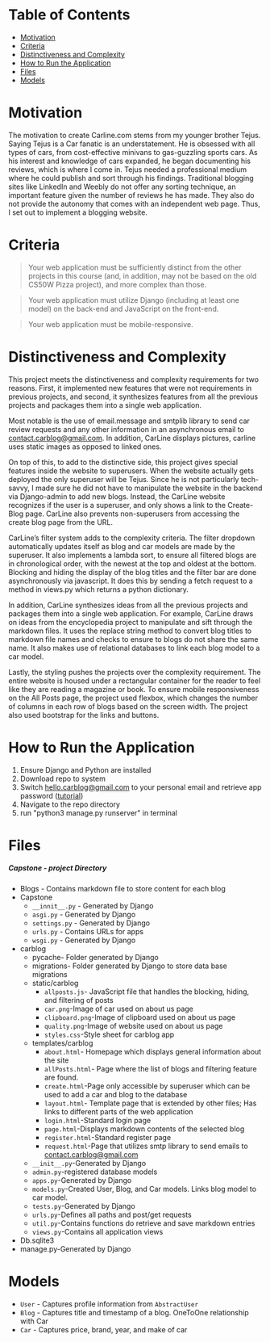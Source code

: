 # Table of Contents
* [Motivation](#motivation)
* [Criteria](#Criteria)
* [Distinctiveness and Complexity](#Distinctiveness-and-Complexity)
* [How to Run the Application](#How-to-Run-the-Application)
* [Files](#Files)
* [Models](#Models)

# Motivation

The motivation to create Carline.com stems from my younger brother Tejus. Saying Tejus is a Car fanatic is an understatement. He is obsessed with all types of cars, from cost-effective minivans to gas-guzzling sports cars. As his interest and knowledge of cars expanded,  he began documenting his reviews, which is where I come in. Tejus needed a professional medium where he could publish and sort through his findings. Traditional blogging sites like LinkedIn and Weebly do not offer any sorting technique, an important feature given the number of reviews he has made. They also do not provide the autonomy that comes with an independent web page. Thus, I set out to implement a blogging website.

# Criteria
> Your web application must be sufficiently distinct from the other projects in this course (and, in addition, may not be based on the old CS50W Pizza project), and more complex than those.

> Your web application must utilize Django (including at least one model) on the back-end and JavaScript on the front-end.

>Your web application must be mobile-responsive.

# Distinctiveness and Complexity

This project meets the distinctiveness and complexity requirements for two reasons. First, it implemented new features that were not requirements in previous projects, and second, it synthesizes features from all the previous projects and packages them into a single web application.

Most notable is the use of email.message and smtplib library to send car review requests and any other information in an asynchronous email to contact.carblog@gmail.com. In addition, CarLine displays pictures, carline uses static images as opposed to linked ones.

On top of this, to add to the distinctive side, this project gives special features inside the website to superusers. When the website actually gets deployed the only superuser will be Tejus. Since he is not particularly tech-savvy, I made sure he did not have to manipulate the website in the backend via Django-admin to add new blogs. Instead, the CarLine website recognizes if the user is a superuser, and only shows a link to the Create-Blog page. CarLine also prevents non-superusers from accessing the create blog page from the URL.

CarLine’s filter system adds to the complexity criteria. The filter dropdown automatically updates itself as blog and car models are made by the superuser. It also implements a lambda sort, to ensure all filtered blogs are in chronological order, with the newest at the top and oldest at the bottom. Blocking and hiding the display of the blog titles and the filter bar are done asynchronously via javascript. It does this by sending a fetch request to a method in views.py which returns a python dictionary.

In addition, CarLine synthesizes ideas from all the previous projects and packages them into a single web application. For example, CarLine draws on ideas from the encyclopedia project to manipulate and sift through the markdown files. It uses the replace string method to convert blog titles to markdown file names and checks to ensure to blogs do not share the same name. It also makes use of relational databases to link each blog model to a car model.

Lastly, the styling pushes the projects over the complexity requirement. The entire website is housed under a rectangular container for the reader to feel like they are reading a magazine or book. To ensure mobile responsiveness on the All Posts page, the project used flexbox, which changes the number of columns in each row of blogs based on the screen width. The project also used bootstrap for the links and buttons.


# How to Run the Application
1) Ensure Django and Python are installed
2) Download repo to system
3) Switch hello.carblog@gmail.com to your personal email and retrieve app password ([tutorial](https://www.youtube.com/watch?v=g_j6ILT-X0k&t=280s))
3) Navigate to the repo directory
4) run "python3 manage.py runserver" in terminal

# Files

##### Capstone - project Directory

* Blogs - Contains markdown file to store content for each blog
* Capstone
    * `__innit__.py` - Generated by Django
    * `asgi.py` - Generated by Django
    * `settings.py` - Generated by Django
    * `urls.py` - Contains URLs for apps
    * `wsgi.py` - Generated by Django
* carblog
    * pycache- Folder generated by Django
    * migrations- Folder generated by Django to store data base migrations
    * static/carblog
        * `allposts.js`- JavaScript file that handles the blocking, hiding, and filtering of posts
        * `car.png`-Image of car used on about us page
        * `clipboard.png`-Image of clipboard used on about us page
        * `quality.png`-Image of website used on about us page
        * `styles.css`-Style sheet for carblog app
    * templates/carblog
        * `about.html`- Homepage which displays general information about the site
        * `allPosts.html`- Page where the list of blogs and filtering feature are found.
        * `create.html`-Page only accessible by superuser which can be used to add a car and blog to the database
        * `layout.html`- Template page that is extended by other files; Has links to different parts of the web application
        * `login.html`-Standard login page
        * `page.html`-Displays markdown contents of the selected blog
        * `register.html`-Standard register page
        * `request.html`-Page that utilizes smtp library to send emails to contact.carblog@gmail.com
    * `__init__.py`-Generated by Django
    * `admin.py`-registered database models
    * `apps.py`-Generated by Django
    * `models.py`-Created User, Blog, and Car models. Links blog model to car model.
    * `tests.py`-Generated by Django
    * `urls.py`-Defines all paths and post/get requests
    * `util.py`-Contains functions do retrieve and save markdown entries
    * `views.py`-Contains all application views
* Db.sqlite3
* manage.py-Generated by Django

# Models

* `User` - Captures profile information from `AbstractUser`
* `Blog` - Captures title and timestamp of a blog. OneToOne relationship with Car
* `Car` - Captures price, brand, year, and make of car